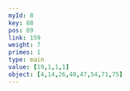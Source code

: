 ```yaml
---
myId: 8
key: 88
pos: 89
link: 159
weight: 7
primes: 1
type: main
value: [19,1,1,1]
object: [4,14,26,40,47,54,71,75]
---
```

